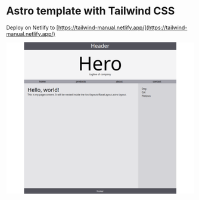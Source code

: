 # Astro template with Tailwind CSS

Deploy on Netlify to [https://tailwind-manual.netlify.app/](https://tailwind-manual.netlify.app/)

![screenshot](./public/assets/screenshot.png)
